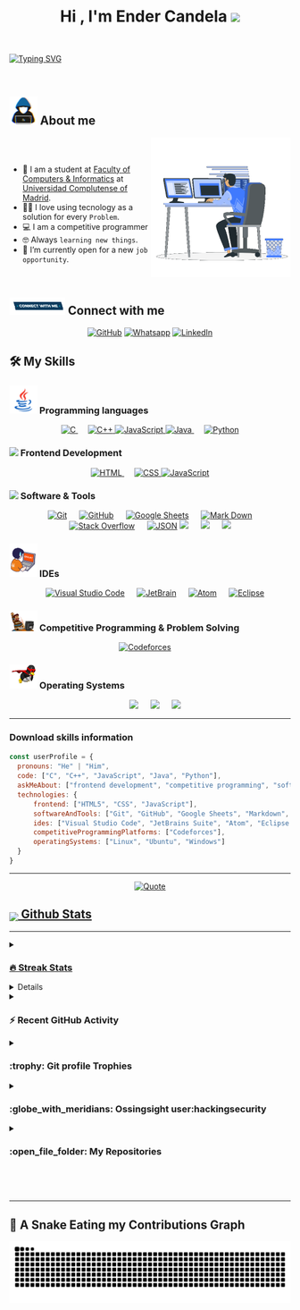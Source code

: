 <!-- presentacion --->
<h1 align="center">Hi , I'm Ender Candela <img src="https://media.giphy.com/media/hvRJCLFzcasrR4ia7z/giphy.gif" width="35"></h1>

<!-- keep work 
<p align="center">
  <a href="https://github.com//readme-typing-svg"><img src="https://readme-typing-svg.herokuapp.com?font=Time+New+Roman&color=FF3670&size=35&center=true&vCenter=true&width=1000&height=100&lines=Computer+Engineer+@sudosu;Computer+Science+Student;Competitive+Programmer;Cybersecurity;Pentesting;Ethical+hacking;data analyst;IA;IoT;Always+learning+new+things"></a>
</p>
-->
<br>

[![Typing SVG](https://readme-typing-svg.herokuapp.com?color=FF3670&size=35&center=true&vCenter=true&width=1000&lines=Computer+Enginner+@sudosu;Computer+Science+Student;Competitive+Programmer;Cybersecurity;Pentesting;Ethical+hacking;Data+analyst;;IA;IoT;Always+learning+new+things)](https://git.io/typing-svg)

<br>

## <img src = "https://github.com/hackingsecurity/HackingSecurity/blob/main/Images/about_me.gif?raw=true" width = 50px> About me

<img align="right" src="https://github.com/hackingsecurity/HackingSecurity/blob/main/Images/Right_Side.gif?raw=true" width = 250px>

<br><br>

- 🏫 I am a student at [Faculty of Computers &amp; Informatics](https://informatica.ucm.es/) at [Universidad Complutense of Madrid](https://www.ucm.es/).
- :technologist: I love using tecnology as a solution for every `Problem`.
- 💻 I am a competitive programmer
- 🤓 Always `learning new things`.
- 🤔 I’m currently open for a new `job opportunity`.

<br>

## <img src="https://github.com/hackingsecurity/HackingSecurity/blob/main/Images/Connect-with-me.gif?raw=true" width="100px"> Connect with me
<p align="center">
	<a href="https://github.com/hackingsecurity"><img src="https://img.shields.io/badge/github-%23181717.svg?style=plastic&logo=github&logoColor=white" alt="GitHub"/></a>
	<a href="https://wa.me/0034628286516"><img src="https://img.shields.io/badge/whatsapp-%2325D366.svg?style=plastic&logo=whatsapp&logoColor=white" alt="Whatsapp"/></a>
	<a href="https://www.linkedin.com/in/ender-candela-98a334231"><img src="https://img.shields.io/badge/linkedin-%230A66C2.svg?style=plastic&logo=linkedin&logoColor=white" alt="LinkedIn"/></a>
</p>


## 🛠️ My Skills

### <img src = "https://github.com/hackingsecurity/HackingSecurity/blob/main/Images/Programming_Languages.gif?raw=true" width = 50px> Programming languages

<p align="center">

  <a href="https://www.cprogramming.com/" target="_blank"> 
    <img alt="C" src="https://img.shields.io/badge/C%20-%232370ED.svg?style=plastic&logo=c&logoColor=white">
  </a>
   
  <a href="https://www.w3schools.com/cpp/" target="_blank">
    <img alt="C++" src="https://img.shields.io/badge/C++%20-%2300599C.svg?style=plastic&logo=c%2B%2B&logoColor=white">
  </a>

  <a href="https://developer.mozilla.org/en-US/docs/Web/JavaScript" target="_blank">
     <img alt="JavaScript" src="https://img.shields.io/badge/JavaScript%20-%23F7DF1E.svg?style=plastic&logo=javascript&logoColor=black">
   </a>

  <a href="https://www.java.com" target="_blank">
    <img alt="Java" src="https://img.shields.io/badge/Java-%23007396.svg?style=plastic&logo=java&logoColor=white">
  </a>
   
   <a href="https://www.python.org" target="_blank">
    <img alt="Python" src="https://img.shields.io/badge/Python%20-%2314354C.svg?style=plastic&logo=python&logoColor=white">
  </a>

</p>

### <img src = "https://github.com/7oSkaaa/7oSkaaa/blob/main/Images/Front_End.gif?raw=true" width = 50px> Frontend Development

<p align="center">

  <a href="https://www.w3.org/html/" target="_blank">
   <img alt="HTML" src="https://img.shields.io/badge/HTML5%20-%23E34F26.svg?style=plastic&logo=html5&logoColor=white">
  </a>
   
  <a href="https://www.w3schools.com/css/" target="_blank">
    <img alt="CSS" src="https://img.shields.io/badge/CSS%20-%231572B6.svg?style=plastic&logo=css3&logoColor=white">
  </a>

  <a href="https://developer.mozilla.org/en-US/docs/Web/JavaScript" target="_blank">
     <img alt="JavaScript" src="https://img.shields.io/badge/JavaScript%20-%23F7DF1E.svg?style=plastic&logo=javascript&logoColor=black">
   </a>
</p>

### <img src = "https://github.com/7oSkaaa/7oSkaaa/blob/main/Images/Software_Tools.gif?raw=true" width = 50px> Software & Tools

<p align="center">
   
    <a href="#"><img alt="Git" src="https://img.shields.io/badge/Git%20-%23F05033.svg?style=plastic&logo=git&logoColor=white"></a>
   
    <a href="#"><img alt="GitHub" src="https://img.shields.io/badge/github-%23181717.svg?style=plastic&logo=github&logoColor=white"></a>
   
    <a href="#"><img alt="Google Sheets" src="https://img.shields.io/badge/Google%20Sheets%20-%2334A853.svg?style=plastic&logo=google%20sheets&logoColor=white"></a>
   
    <a href="#"><img alt="Mark Down" src="https://img.shields.io/badge/Markdown-000000?style=plastic&logo=markdown&logoColor=white"></a>
   
    <a href="#"><img alt="Stack Overflow" src="https://img.shields.io/badge/-Stack%20Overflow-FE7A16?style=plastic&logo=stack-overflow&logoColor=white"></a>
   
    <a href="#"><img alt="JSON" img src="https://img.shields.io/badge/json-%23000000.svg?style=plastic&logo=json&logoColor=white"></a>
    <a href="#"><img src="https://img.shields.io/badge/latex-%23008080.svg?&style=plastic&logo=latex&logoColor=white" /></a>
     
    <a href="#"><img src="https://img.shields.io/badge/django-%23092E20.svg?&style=plastic&logo=django&logoColor=white" /></a>
     
    <a href="#"><img src="https://img.shields.io/badge/mysql-%234479A1.svg?&style=plastic&logo=mysql&logoColor=white"/></a>

</p>

###  <img src = "https://github.com/hackingsecurity/HackingSecurity/blob/main/Images/IDEs.gif?raw=true" width = 50px> IDEs

<p align="center">
   
    <a href="#"><img alt="Visual Studio Code" src="https://img.shields.io/badge/Visual%20Studio%20Code-0078d7.svg?style=plastic&logo=visual-studio-code&logoColor=white"></a>
   
    <a href="#"><img alt="JetBrain" src="https://img.shields.io/badge/jetbrains-%23000000.svg?style=plastic&logo=jetbrains&logoColor=white" /></a>
   
    <a href="#"><img alt="Atom" src="https://img.shields.io/badge/atom-%2366595C.svg?&style=plastic&logo=atom&logoColor=white" /></a>
   
    <a href="#"><img alt="Eclipse" src="https://img.shields.io/badge/eclipse%20ide-%232C2255.svg?&style=plastic&logo=eclipse%20ide&logoColor=white" /></a>
</p>

### <img src = "https://github.com/hackingsecurity/HackingSecurity/blob/main/Images/CP_PS.gif?raw=true" width = 50px> Competitive Programming & Problem Solving

<p align="center">
    <a href="#"><img alt = "Codeforces" src="https://img.shields.io/badge/codeforces%20-%231F8ACB.svg?style=plastic&logo=codeforces&logoColor=white" /></a>
   
</p>

### <img src = "https://github.com/hackingsecurity/HackingSecurity/blob/main/Images/OS.gif?raw=true" width = 50px> Operating Systems

<p align="center">
   
    <a href="#"><img src="https://img.shields.io/badge/Linux-FCC624?style=plastic&logo=linux&logoColor=black"></a>
   
    <a href="#"><img src="https://img.shields.io/badge/Ubuntu-E95420?style=plastic&logo=ubuntu&logoColor=white"></a>
   
    <a href="#"><img src="https://img.shields.io/badge/Windows-0078D6?style=plastic&logo=windows&logoColor=white"></a>
</p>

---

### Download skills information

```javascript
const userProfile = {
  pronouns: "He" | "Him",
  code: ["C", "C++", "JavaScript", "Java", "Python"],
  askMeAbout: ["frontend development", "competitive programming", "software tools"],
  technologies: {
      frontend: ["HTML5", "CSS", "JavaScript"],
      softwareAndTools: ["Git", "GitHub", "Google Sheets", "Markdown", "Stack Overflow", "JSON", "LaTeX", "Django", "MySQL"],
      ides: ["Visual Studio Code", "JetBrains Suite", "Atom", "Eclipse IDE"],
      competitiveProgrammingPlatforms: ["Codeforces"],
      operatingSystems: ["Linux", "Ubuntu", "Windows"]
  }
}

```


---

<p align = "center">
	<a href="https://github.com/piyushsuthar/github-readme-quotes"> <img alt = "Quote" src="https://quotes-github-readme.vercel.app/api?type=horizontal&theme=tokyonight&animation=grow_out_in&quoteCategory=programming">
</p>

## <img src="https://media1.giphy.com/media/v1.Y2lkPTc5MGI3NjExYzFhYzJkMmQ2MWQ3ZGY3MDhjZTE3MDI2Mzk3NzE1OWQyZTRlMmYwMCZjdD1z/iY8CRBdQXODJSCERIr/giphy.gif" width=5% valign="bottom"> Github Stats


---

<details><summary><h3> 🔥 Streak Stats</h3></summary>

----	

<p align="center"><img src="https://github-readme-streak-stats.herokuapp.com/?user=hackingsecurity&theme=tokyonight_duo" alt="hackingsecurity" /></p>

</details>
  
<details><summary><h3>💻 GitHub Profile Stats</h3></summary>

----
	
<p align="center">
    <a href="https://github.com/anuraghazra/github-readme-stats">
	    <img alt="hackingsecurity's Github Stats" src="https://github-readme-stats.vercel.app/api?username=hackingsecurity&show_icons=true&count_private=true&locale=en&theme=tokyonight&layout=compact" height="230px"/></a>
	  <img src="https://github-readme-stats.vercel.app/api/top-langs?username=hackingsecurity&langs_count=10&show_icons=true&locale=en&theme=tokyonight" alt="hackingsecurity" height="230px"/>
<br/>

  <b>Note:</b> Top languages is only a metric of the languages my public code consists of and doesn't reflect experience or skill level.
  </p>
</details>

<details><summary><h3>⚡ Recent GitHub Activity</h3></summary>

----
	
<img src="https://github-readme-activity-graph.vercel.app/graph?username=hackingsecurity&bg_color=1a1b27&color=aa82d9&line=628edb&point=64bfaf&area=true&hide_border=true)(https://github.com/ashutosh00710/github-readme-activity-graph)">
 
 
</details>

<details><summary> <h3> :trophy: Git profile Trophies </h3></summary>

----
	
<p align="center"> <a href="https://github.com/ryo-ma/github-profile-trophy"><img src="https://github-profile-trophy.vercel.app/?username=hackingsecurity&layout=compact&theme=tokyonight&column=4&margin-w=15&margin-h=15" alt="hackingsecurity" /></a> </p>

	
</details>

<!-- Copy-paste in your Readme.md file -->

<details><summary><h3> :globe_with_meridians: Ossingsight user:hackingsecurity </h3></summary>

----

<div>
  <p align="center">

  <a href="https://next.ossinsight.io/widgets/official/compose-user-dashboard-stats?user_id=32521125" target="_blank" style="display: block" align="center">
    <picture>
      <source media="(prefers-color-scheme: dark)" srcset="https://next.ossinsight.io/widgets/official/compose-user-dashboard-stats/thumbnail.png?user_id=32521125&image_size=auto&color_scheme=dark" width="771" height="auto">
      <img alt="Dashboard stats of @hackingsecurity" src="https://next.ossinsight.io/widgets/official/compose-user-dashboard-stats/thumbnail.png?user_id=32521125&image_size=auto&color_scheme=light" width="771" height="auto">
    </picture>
  </a>
  </p>
</div>

</details>

<!-- Made with [OSS Insight](https://ossinsight.io/) -->

	
<details><summary><h3> :open_file_folder: My Repositories </h3></summary>

----
	
<div>
  <p align="center">
	<a href="https://github.com/hackingsecurity/API_TELEGRAM">
      		<img src="https://github-readme-stats.vercel.app/api/pin/?username=hackingsecurity&repo=API_TELEGRAM&theme=tokyonight" alt="GitHub Stats" />
    	</a>
	<a href="https://github.com/hackingsecurity/Sports-4-Friends">
      		<img src="https://github-readme-stats.vercel.app/api/pin/?username=hackingsecurity&repo=Sports-4-Friends&theme=tokyonight" alt="GitHub Stats" />
    	</a>
    	<a href="https://github.com/hackingsecurity/TIS-ELP">
      		<img src="https://github-readme-stats.vercel.app/api/pin/?username=hackingsecurity&repo=TIS-ELP&theme=tokyonight" alt="GitHub Stats" />
    	</a>
    	<a href="https://github.com/hackingsecurity/TP2">
      		<img src="https://github-readme-stats.vercel.app/api/pin/?username=hackingsecurity&repo=TP2&theme=tokyonight" alt="GitHub Stats" />
    	</a>
  </p>
</div>
</details>

</br></br>


---

## 🐍 A Snake Eating my Contributions Graph
	
<p align = "center">
	<img src = "https://github.com/hackingsecurity/HackingSecurity/blob/output/github-contribution-grid-snake.svg?" alt = "Snake Game"/>
</p>
